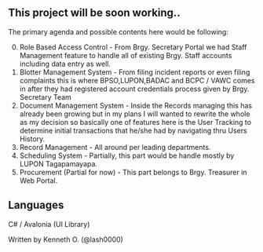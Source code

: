 ## This project will be soon working..

The primary agenda and possible contents here would be following:

0. Role Based Access Control - From Brgy. Secretary Portal we had Staff Management feature to handle all of existing Brgy. Staff accounts including data entry as well.
1. Blotter Management System - From filing incident reports or even filing complaints this is where BPSO,LUPON,BADAC and BCPC / VAWC comes in after they had registered account credentials process given by Brgy. Secretary Team 
2. Document Management System - Inside the Records managing this has already been growing but in my plans I will wanted to rewrite the whole as my decision so basically one of features here is the User Tracking to determine initial transactions that he/she had by navigating thru Users History.
3. Record Management - All around per leading departments.
4. Scheduling System - Partially, this part would be handle mostly by LUPON Tagapamayapa.
5. Procurement (Partial for now) - This part belongs to Brgy. Treasurer in Web Portal.

## Languages

C# / Avalonia (UI Library)

Written by Kenneth O. (@lash0000)
